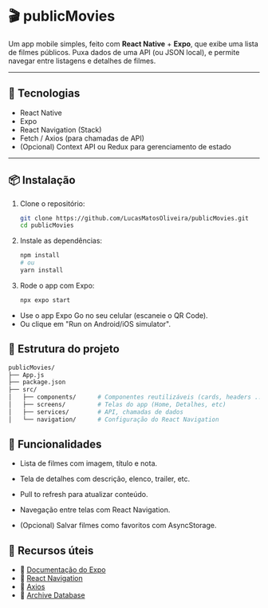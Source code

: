 # 🎬 publicMovies

Um app mobile simples, feito com **React Native** + **Expo**, que exibe uma lista de filmes públicos. Puxa dados de uma API (ou JSON local), e permite navegar entre listagens e detalhes de filmes.

---

## 🚀 Tecnologias

- React Native
- Expo
- React Navigation (Stack)
- Fetch / Axios (para chamadas de API)
- (Opcional) Context API ou Redux para gerenciamento de estado

---

## 📦 Instalação

1. Clone o repositório:

   ```bash
   git clone https://github.com/LucasMatosOliveira/publicMovies.git
   cd publicMovies
   ```

2. Instale as dependências:
   ```bash
   npm install
   # ou
   yarn install
   ```

3. Rode o app com Expo:
   ```bash
   npx expo start
   ```
 - Use o app Expo Go no seu celular (escaneie o QR Code).
 - Ou clique em "Run on Android/iOS simulator".


## 🧩 Estrutura do projeto

```bash
publicMovies/
├── App.js
├── package.json
├── src/
│   ├── components/      # Componentes reutilizáveis (cards, headers ...)
│   ├── screens/         # Telas do app (Home, Detalhes, etc)
│   ├── services/        # API, chamadas de dados
│   └── navigation/      # Configuração do React Navigation

```

## 📱 Funcionalidades
 - Lista de filmes com imagem, título e nota.

 - Tela de detalhes com descrição, elenco, trailer, etc.

 - Pull to refresh para atualizar conteúdo.

 - Navegação entre telas com React Navigation.

 - (Opcional) Salvar filmes como favoritos com AsyncStorage.

## 🔗 Recursos úteis

- 📘 [Documentação do Expo](https://docs.expo.dev)
- 🚦 [React Navigation](https://reactnavigation.org/)
- 🔌 [Axios](https://axios-http.com/)
- 🎥 [Archive Database](https://archive.org)